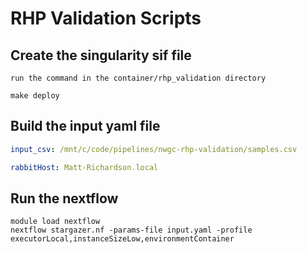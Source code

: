 RHP Validation Scripts
===============

Create the singularity sif file
-------------------------------
```
run the command in the container/rhp_validation directory

make deploy
```

Build the input yaml file
-------------------------
```yaml
input_csv: /mnt/c/code/pipelines/nwgc-rhp-validation/samples.csv

rabbitHost: Matt-Richardson.local

```

Run the nextflow
----------------
```shell
module load nextflow
nextflow stargazer.nf -params-file input.yaml -profile executorLocal,instanceSizeLow,environmentContainer
```

